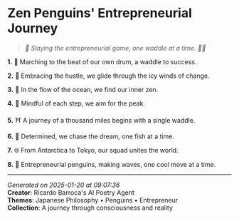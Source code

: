 # Zen Penguins' Entrepreneurial Journey

> *🐧 Slaying the entrepreneurial game, one waddle at a time. 💼💥*

**1.** 🐧 Marching to the beat of our own drum, a waddle to success.


**2.** 💼 Embracing the hustle, we glide through the icy winds of change.


**3.** 🌊 In the flow of the ocean, we find our inner zen.


**4.** 🎯 Mindful of each step, we aim for the peak.


**5.** ⛩️ A journey of a thousand miles begins with a single waddle.


**6.** 🎯 Determined, we chase the dream, one fish at a time.


**7.** 🌐 From Antarctica to Tokyo, our squad unites the world.


**8.** 🌟 Entrepreneurial penguins, making waves, one cool move at a time.



---

*Generated on 2025-01-20 at 09:07:36*  
**Creator**: Ricardo Barroca's AI Poetry Agent  
**Themes**: Japanese Philosophy • Penguins • Entrepreneur  
**Collection**: A journey through consciousness and reality